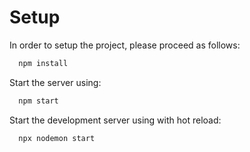 # Setup

In order to setup the project, please proceed as follows:

```bash
  npm install
```

Start the server using:
```bash
  npm start
```

Start the development server using with hot reload:
```bash
  npx nodemon start
```
